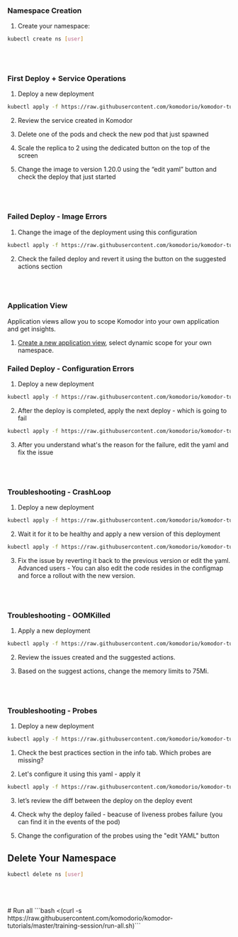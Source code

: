 ### Namespace Creation

1. Create your namespace:

```bash
kubectl create ns [user]
```

<br>
<br>

### First Deploy + Service Operations

1. Deploy a new deployment

```bash
kubectl apply -f https://raw.githubusercontent.com/komodorio/komodor-tutorials/master/deploys-scenarios/failed-deploy-image-pull-backoff/nginx-image-healthy.yaml -n [user]
```

2. Review the service created in Komodor

2. Delete one of the pods and check the new pod that just spawned

3. Scale the replica to 2 using the dedicated button on the top of the screen

4. Change the image to version 1.20.0 using the “edit yaml” button and check the deploy that just started

<br>
<br>

### Failed Deploy - Image Errors

1. Change the image of the deployment using this configuration

```bash
kubectl apply -f https://raw.githubusercontent.com/komodorio/komodor-tutorials/master/deploys-scenarios/failed-deploy-image-pull-backoff/imagepullbackoff.yaml -n [user]]
```

2. Check the failed deploy and revert it using the button on the suggested actions section

<br>
<br>

### Application View

Application views allow you to scope Komodor into your own application and get insights. 

1. [Create a new application view](https://app.komodor.com/app-view/new), select dynamic scope for your own namespace.
   

### Failed Deploy - Configuration Errors

1. Deploy a new deployment

```bash
kubectl apply -f https://raw.githubusercontent.com/komodorio/komodor-tutorials/master/deploys-scenarios/failed-deploy-creation-config-error/healthy-deploy.yaml -n [user]
```

2. After the deploy is completed, apply the next deploy - which is going to fail

```bash
kubectl apply -f https://raw.githubusercontent.com/komodorio/komodor-tutorials/master/deploys-scenarios/failed-deploy-creation-config-error/createcontainerconfigerror.yaml -n [user]
```

3. After you understand what's the reason for the failure, edit the yaml and fix the issue

<br>
<br>

### Troubleshooting - CrashLoop

1. Deploy a new deployment

```bash
kubectl apply -f https://raw.githubusercontent.com/komodorio/komodor-tutorials/master/failure-scenarios/application-error-with-exception/simple-application.yaml -n [user]
```

2. Wait it for it to be healthy and apply a new version of this deployment

```bash
kubectl apply -f https://raw.githubusercontent.com/komodorio/komodor-tutorials/master/failure-scenarios/application-error-with-exception/application-error.yaml -n [user]
```

3. Fix the issue by reverting it back to the previous version or edit the yaml.
   Advanced users - You can also edit the code resides in the configmap and force a rollout with the new version.

<br>
<br>

### Troubleshooting - OOMKilled

1. Apply a new deployment

```bash
kubectl apply -f https://raw.githubusercontent.com/komodorio/komodor-tutorials/master/failure-scenarios/OOMKilled/oom.yaml -n [user]
```

2. Review the issues created and the suggested actions.

3. Based on the suggest actions, change the memory limits to 75Mi.

<br>
<br>

### Troubleshooting - Probes

1. Deploy a new deployment

```bash
kubectl apply -f https://raw.githubusercontent.com/komodorio/komodor-tutorials/add-ready-live-example/failure-scenarios/ready-live-failure/healthy-app.yaml -n [user]
```

1. Check the best practices section in the info tab. Which probes are missing?

2. Let's configure it using this yaml - apply it

```bash
kubectl apply -f https://raw.githubusercontent.com/komodorio/komodor-tutorials/add-ready-live-example/failure-scenarios/ready-live-failure/fail-both.yaml -n [user]
```

3. let’s review the diff between the deploy on the deploy event

4. Check why the deploy failed - beacuse of liveness probes failure (you can find it in the events of the pod)

5. Change the configuration of the probes using the "edit YAML" button

## Delete Your Namespace

```bash
kubectl delete ns [user]
```


<br>
<br>
<br>
# Run all
```bash <(curl -s https://raw.githubusercontent.com/komodorio/komodor-tutorials/master/training-session/run-all.sh)```
